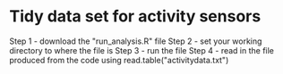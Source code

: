 Tidy data set for activity sensors
===================================

Step 1 - download the "run_analysis.R" file
Step 2 - set your working directory to where the file is
Step 3 - run the file 
Step 4 - read in the file produced from the code using read.table("activitydata.txt")
